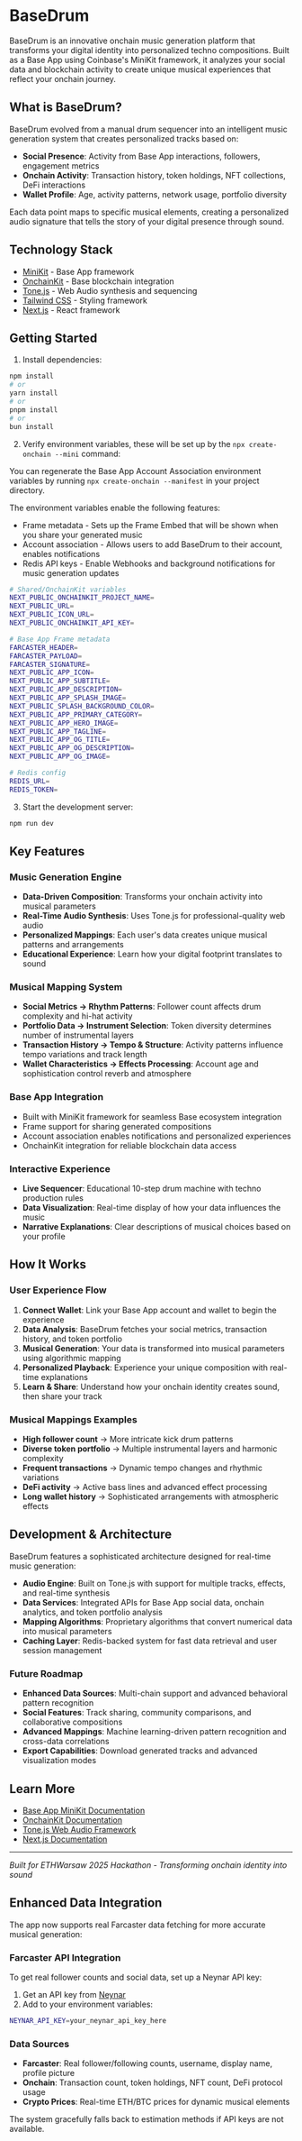 # BaseDrum

BaseDrum is an innovative onchain music generation platform that transforms your digital identity into personalized techno compositions. Built as a Base App using Coinbase's MiniKit framework, it analyzes your social data and blockchain activity to create unique musical experiences that reflect your onchain journey.

## What is BaseDrum?

BaseDrum evolved from a manual drum sequencer into an intelligent music generation system that creates personalized tracks based on:

- **Social Presence**: Activity from Base App interactions, followers, engagement metrics
- **Onchain Activity**: Transaction history, token holdings, NFT collections, DeFi interactions  
- **Wallet Profile**: Age, activity patterns, network usage, portfolio diversity

Each data point maps to specific musical elements, creating a personalized audio signature that tells the story of your digital presence through sound.

## Technology Stack

- [MiniKit](https://docs.base.org/builderkits/minikit/overview) - Base App framework
- [OnchainKit](https://www.base.org/builders/onchainkit) - Base blockchain integration
- [Tone.js](https://tonejs.github.io/) - Web Audio synthesis and sequencing
- [Tailwind CSS](https://tailwindcss.com) - Styling framework
- [Next.js](https://nextjs.org/docs) - React framework

## Getting Started

1. Install dependencies:
```bash
npm install
# or
yarn install
# or
pnpm install
# or
bun install
```

2. Verify environment variables, these will be set up by the `npx create-onchain --mini` command:

You can regenerate the Base App Account Association environment variables by running `npx create-onchain --manifest` in your project directory.

The environment variables enable the following features:

- Frame metadata - Sets up the Frame Embed that will be shown when you share your generated music
- Account association - Allows users to add BaseDrum to their account, enables notifications  
- Redis API keys - Enable Webhooks and background notifications for music generation updates

```bash
# Shared/OnchainKit variables
NEXT_PUBLIC_ONCHAINKIT_PROJECT_NAME=
NEXT_PUBLIC_URL=
NEXT_PUBLIC_ICON_URL=
NEXT_PUBLIC_ONCHAINKIT_API_KEY=

# Base App Frame metadata  
FARCASTER_HEADER=
FARCASTER_PAYLOAD=
FARCASTER_SIGNATURE=
NEXT_PUBLIC_APP_ICON=
NEXT_PUBLIC_APP_SUBTITLE=
NEXT_PUBLIC_APP_DESCRIPTION=
NEXT_PUBLIC_APP_SPLASH_IMAGE=
NEXT_PUBLIC_SPLASH_BACKGROUND_COLOR=
NEXT_PUBLIC_APP_PRIMARY_CATEGORY=
NEXT_PUBLIC_APP_HERO_IMAGE=
NEXT_PUBLIC_APP_TAGLINE=
NEXT_PUBLIC_APP_OG_TITLE=
NEXT_PUBLIC_APP_OG_DESCRIPTION=
NEXT_PUBLIC_APP_OG_IMAGE=

# Redis config
REDIS_URL=
REDIS_TOKEN=
```

3. Start the development server:
```bash
npm run dev
```

## Key Features

### Music Generation Engine
- **Data-Driven Composition**: Transforms your onchain activity into musical parameters
- **Real-Time Audio Synthesis**: Uses Tone.js for professional-quality web audio
- **Personalized Mappings**: Each user's data creates unique musical patterns and arrangements
- **Educational Experience**: Learn how your digital footprint translates to sound

### Musical Mapping System
- **Social Metrics → Rhythm Patterns**: Follower count affects drum complexity and hi-hat activity  
- **Portfolio Data → Instrument Selection**: Token diversity determines number of instrumental layers
- **Transaction History → Tempo & Structure**: Activity patterns influence tempo variations and track length
- **Wallet Characteristics → Effects Processing**: Account age and sophistication control reverb and atmosphere

### Base App Integration
- Built with MiniKit framework for seamless Base ecosystem integration
- Frame support for sharing generated compositions
- Account association enables notifications and personalized experiences
- OnchainKit integration for reliable blockchain data access

### Interactive Experience  
- **Live Sequencer**: Educational 10-step drum machine with techno production rules
- **Data Visualization**: Real-time display of how your data influences the music
- **Narrative Explanations**: Clear descriptions of musical choices based on your profile

## How It Works

### User Experience Flow

1. **Connect Wallet**: Link your Base App account and wallet to begin the experience
2. **Data Analysis**: BaseDrum fetches your social metrics, transaction history, and token portfolio  
3. **Musical Generation**: Your data is transformed into musical parameters using algorithmic mapping
4. **Personalized Playback**: Experience your unique composition with real-time explanations
5. **Learn & Share**: Understand how your onchain identity creates sound, then share your track

### Musical Mappings Examples

- **High follower count** → More intricate kick drum patterns
- **Diverse token portfolio** → Multiple instrumental layers and harmonic complexity  
- **Frequent transactions** → Dynamic tempo changes and rhythmic variations
- **DeFi activity** → Active bass lines and advanced effect processing
- **Long wallet history** → Sophisticated arrangements with atmospheric effects

## Development & Architecture

BaseDrum features a sophisticated architecture designed for real-time music generation:

- **Audio Engine**: Built on Tone.js with support for multiple tracks, effects, and real-time synthesis
- **Data Services**: Integrated APIs for Base App social data, onchain analytics, and token portfolio analysis  
- **Mapping Algorithms**: Proprietary algorithms that convert numerical data into musical parameters
- **Caching Layer**: Redis-backed system for fast data retrieval and user session management

### Future Roadmap

- **Enhanced Data Sources**: Multi-chain support and advanced behavioral pattern recognition
- **Social Features**: Track sharing, community comparisons, and collaborative compositions  
- **Advanced Mappings**: Machine learning-driven pattern recognition and cross-data correlations
- **Export Capabilities**: Download generated tracks and advanced visualization modes

## Learn More

- [Base App MiniKit Documentation](https://docs.base.org/builderkits/minikit/overview)
- [OnchainKit Documentation](https://docs.base.org/builderkits/onchainkit/getting-started) 
- [Tone.js Web Audio Framework](https://tonejs.github.io/)
- [Next.js Documentation](https://nextjs.org/docs)

---

*Built for ETHWarsaw 2025 Hackathon - Transforming onchain identity into sound*

## Enhanced Data Integration

The app now supports real Farcaster data fetching for more accurate musical generation:

### Farcaster API Integration
To get real follower counts and social data, set up a Neynar API key:

1. Get an API key from [Neynar](https://neynar.com/)
2. Add to your environment variables:
```bash
NEYNAR_API_KEY=your_neynar_api_key_here
```

### Data Sources
- **Farcaster**: Real follower/following counts, username, display name, profile picture
- **Onchain**: Transaction count, token holdings, NFT count, DeFi protocol usage
- **Crypto Prices**: Real-time ETH/BTC prices for dynamic musical elements

The system gracefully falls back to estimation methods if API keys are not available.
